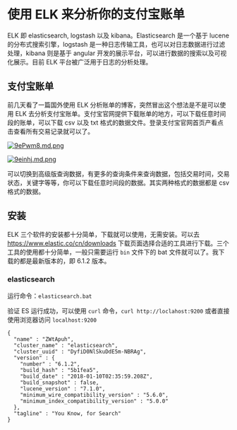 # 使用 ELK 来分析你的支付宝账单

ELK 即 elasticsearch, logstash 以及 kibana。Elasticsearch 是一个基于 lucene 的分布式搜索引擎，logstash 是一种日志传输工具，也可以对日志数据进行过滤处理，kibana 则是基于 angular 开发的展示平台，可以进行数据的搜索以及可视化展示。目前 ELK 平台被广泛用于日志的分析处理。

## 支付宝账单

前几天看了一篇国外使用 ELK 分析账单的博客，突然冒出这个想法是不是可以使用 ELK 去分析支付宝账单。支付宝官网提供下载账单的地方，可以下载任意时间段的账单，可以下载 csv 以及 txt 格式的数据文件。登录支付宝官网首页产看点击查看所有交易记录就可以了。

[![9ePwm8.md.png](https://s1.ax1x.com/2018/02/03/9ePwm8.md.png)](https://imgchr.com/i/9ePwm8)

[![9einhj.md.png](https://s1.ax1x.com/2018/02/03/9einhj.md.png)](https://imgchr.com/i/9einhj)

可以切换到高级版查询数据，有更多的查询条件来查询数据，包括交易时间，交易状态，关键字等等，你可以下载任意时间段的数据。其实两种格式的数据都是 csv 格式的数据。

## 安装

ELK 三个软件的安装都十分简单，下载就可以使用，无需安装。可以去 https://www.elastic.co/cn/downloads 下载页面选择合适的工具进行下载。三个工具的使用都十分简单，一般只需要运行 `bin` 文件下的 bat 文件就可以了。我下载的都是最新版本的，即 6.1.2 版本。

### elasticsearch
 
 运行命令：`elasticsearch.bat`
 
验证 ES 运行成功，可以使用 `curl` 命令，`curl http://loclahost:9200` 或者直接使用浏览器访问 `localhost:9200`

```
{
  "name" : "ZWtApuh",
  "cluster_name" : "elasticsearch",
  "cluster_uuid" : "DyfiD0NlSkuDdE5m-NBRAg",
  "version" : {
    "number" : "6.1.2",
    "build_hash" : "5b1fea5",
    "build_date" : "2018-01-10T02:35:59.208Z",
    "build_snapshot" : false,
    "lucene_version" : "7.1.0",
    "minimum_wire_compatibility_version" : "5.6.0",
    "minimum_index_compatibility_version" : "5.0.0"
  },
  "tagline" : "You Know, for Search"
}
```
